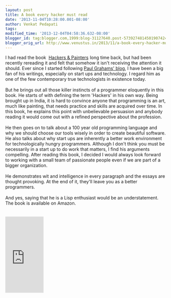 ```yaml
---
layout: post
title: A book every hacker must read
date: '2013-11-04T10:28:00.001-08:00'
author: Venkat Pedapati
tags: 
modified_time: '2013-12-04T04:58:36.632-08:00'
blogger_id: tag:blogger.com,1999:blog-31127640.post-5739274814501907424
blogger_orig_url: http://www.venustus.in/2013/11/a-book-every-hacker-must-read.html
---
```


<div dir="ltr" style="text-align: left;" trbidi="on"><div dir="ltr" style="text-align: left;" trbidi="on">I had read the book&nbsp; <a href="http://www.amazon.com/Hackers-Painters-Big-Ideas-Computer/dp/1449389554/ref=sr_1_1?ie=UTF8&qid=1453344220&sr=8-1&keywords=Hackers+and+painters">Hackers &amp; Painters</a><img alt="" border="0" height="1" src="http://ir-in.amazon-adsystem.com/e/ir?t=venustus-21&amp;l=as2&amp;o=31&amp;a=1449389554" style="border: none !important; margin: 0px !important;" width="1" /> long time back, but had been recently rereading it and felt that somehow it isn't receiving the attention it should. Ever since I started following <a href="http://paulgraham.com/articles.html">Paul Grahams' blog</a>, I have been a big fan of his writings, especially on start ups and technology. I regard him as one of the few contemporary true technologists in existence today.<br /><br />But he brings out all those killer instincts of a programmer eloquently in this book. He starts of with defining the term 'Hackers' in his own way. Being brought up in India, it is hard to convince anyone that programming is an art, much like painting, that needs practice and skills are acquired over time. In this book, he explains this point with unbelievable persuasion and anybody reading it would come out with a refined perspective about the profession.<br /><br />He then goes on to talk about a 100 year old programming language and why we should choose our tools wisely in order to create beautiful software. He also talks about why start ups are inherently a better work environment for technologically hungry programmers. Although I don't think you must be necessarily in a start up to do work that matters, I find his arguments compelling. After reading this book, I decided I would always look forward to working with a small team of passionate people even if we are part of a bigger organization.<br /><br />He demonstrates wit and intelligence in every paragraph and the essays are thought provoking. At the end of it, they'll leave you as a better programmers.<br /><br />And yes, saying that he is a Lisp enthusiast would be an understatement. The book is available on Amazon.<br /><br /><br /> <iframe src="http://rcm-na.amazon-adsystem.com/e/cm?t=venustus-20&o=1&p=8&l=as1&asins=1449389554&ref=tf_til&fc1=000000&IS2=1&lt1=_blank&m=amazon&lc1=0000FF&bc1=000000&bg1=FFFFFF&f=ifr" style="width:120px;height:240px;" scrolling="no" marginwidth="0" marginheight="0" frameborder="0"></iframe>  </div></div> <!-- Start of Amazon Publisher Studio Loader -->    <script>  window.amznpubstudioTag = "harrypott09df-20";  </script>    <!-- Do not modify the following code ! -->  <script async="true" type="text/javascript" src="http://ps-us.amazon-adsystem.com/domains/harrypott09df-20_73f82334-2f63-4399-848a-4157fb20cf76.js" charset="UTF-8"></script>    <!-- End of Amazon Publisher Studio Loader -->  

<!-- /341888111/smart-ad-unit-1 -->
<div id='div-gpt-ad-1502917411534-0' style='height:1px; width:1px;'>
<script>
googletag.cmd.push(function() { googletag.display('div-gpt-ad-1502917411534-0'); });
</script>
</div>

